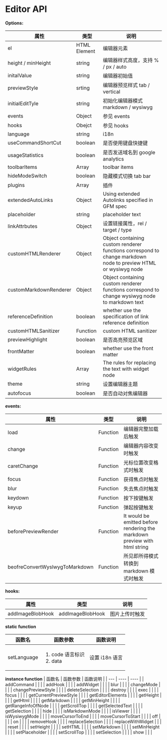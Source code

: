# Editor API

**Options:**

| 属性                   | 类型         | 说明                                                                                                           |
| ---------------------- | ------------ | -------------------------------------------------------------------------------------------------------------- |
| el                     | HTML Element | 编辑器元素                                                                                                     |
| height / minHeight     | string       | 编辑器样式高度，支持 % / px / auto                                                                             |
| initalValue            | string       | 编辑器初始值                                                                                                   |
| previewStyle           | srting       | 编辑器预览样式 tab / vertical                                                                                  |
| initialEditTyle        | string       | 初始化编辑器模式 markdown / wysiwyg                                                                            |
| events                 | Object       | 参见 events                                                                                                    |
| hooks                  | Obejct       | 参见 hooks                                                                                                     |
| language               | string       | i18n                                                                                                           |
| useCommandShortCut     | boolean      | 是否使用键盘快捷键                                                                                             |
| usageStatistics        | boolean      | 是否发送域名到 google analytics                                                                                |
| toolbarItems           | Array        | toolbar items                                                                                                  |
| hideModeSwitch         | boolean      | 隐藏模式切换 tab bar                                                                                           |
| plugins                | Array        | 插件                                                                                                           |
| extendedAutoLinks      | Object       | Using extended Autolinks specified in GFM spec                                                                 |
| placeholder            | string       | placeholder text                                                                                               |
| linkAttrbutes          | Object       | 设置链接属性，rel / target / type                                                                              |
| customHTMLRenderer     | Object       | Object containing custom renderer functions correspond to change markdown node to preview HTML or wysiwyg node |
| customMarkdownRenderer | Object       | Object containing custom renderer functions correspond to change wysiwyg node to markdown text                 |
| referenceDefinition    | boolean      | whether use the specification of link reference definition                                                     |
| customHTMLSanitizer    | Function     | custom HTML sanitizer                                                                                          |
| previewHighlight       | boolean      | 是否高亮预览区域                                                                                               |
| frontMatter            | boolean      | whether use the front matter                                                                                   |
| widgetRules            | Array        | The rules for replacing the text with widget node                                                              |
| theme                  | string       | 设置编辑器主题                                                                                                 |
| autofocus              | boolean      | 是否自动对焦编辑器                                                                                             |

**events:**

| 属性                           | 类型     | 说明                                                                       |
| ------------------------------ | -------- | -------------------------------------------------------------------------- |
| load                           | Function | 编辑器完整加载后触发                                                       |
| change                         | Function | 编辑器内容改变时触发                                                       |
| caretChange                    | Function | 光标位置改变格式时触发                                                     |
| focus                          | Function | 获得焦点时触发                                                             |
| blur                           | Function | 失去焦点时触发                                                             |
| keydown                        | Function | 按下按键触发                                                               |
| keyup                          | Function | 弹起按键触发                                                               |
| beforePreviewRender            | Function | It would be emitted before rendering the markdown preview with html string |
| beofreConvertWyslwygToMarkdown | Function | 所见即所得模式转换到 markdown 模式时触发                                   |

**hooks:**

| 属性             | 类型             | 说明           |
| ---------------- | ---------------- | -------------- |
| addImageBlobHook | addImageBlobHook | 图片上传时触发 |

**static function**

| 函数名      | 函数参数                                     | 函数说明       |
| ----------- | -------------------------------------------- | -------------- |
| setLanguage | <ol><li>code 语言标识</li><li>data</li></ol> | 设置 i18n 语言 |

**instance function**
| 函数名 | 函数参数 | 函数说明 |
| --- | ---- | ---- |
| addCommand | | |
| addHook | | |
| addWidget | | |
| blur | | |
| changeMode | | |
| changePreviewStyle | | |
| deleteSelection | | |
| destroy | | |
| exec | | |
| focus | | |
| getCurrentPreviewStyle | | |
| getEditorElements | | |
| getHeight | | |
| getHtml | | |
| getMarkdown | | |
| getMinHeight | | |
| getRangeInfoOfNode | | |
| getScrollTop | | |
| getSelectedText | | |
| getSelection | | |
| hide | | |
| isMarkdownMode | | |
| isViewer | | |
| isWysiwygMode | | |
| moveCursorToEnd | | |
| moveCursorToStart | | |
| off | | |
| on | | |
| removeHook | | |
| replaceSelection | | |
| replaceWithWidget | | |
| reset | | |
| setHeight | | |
| setHTML | | |
| setMarkdown | | |
| setMinHeight | | |
| setPlaceholder | | |
| setScrollTop | | |
| setSelection | | |
| show | | |
